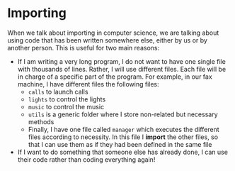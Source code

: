 # Importing
When we talk about importing in computer science, we are talking about using code that has been written somewhere else, either by us or by another person. This is useful for two main reasons:
- If I am writing a very long program, I do not want to have one single file with thousands of lines. Rather, I will use different files. Each file will be in charge of a specific part of the program. For example, in our fax machine, I have different files the following files:
    - `calls` to launch calls
    - `lights` to control the lights
    - `music` to control the music
    - `utils` is a generic folder where I store non-related but necessary methods
    - Finally, I have one file called `manager` which executes the different files according to necessity. In this file I **import** the other files, so that I can use them as if they had been defined in the same file
- If I want to do something that someone else has already done, I can use their code rather than coding everything again!